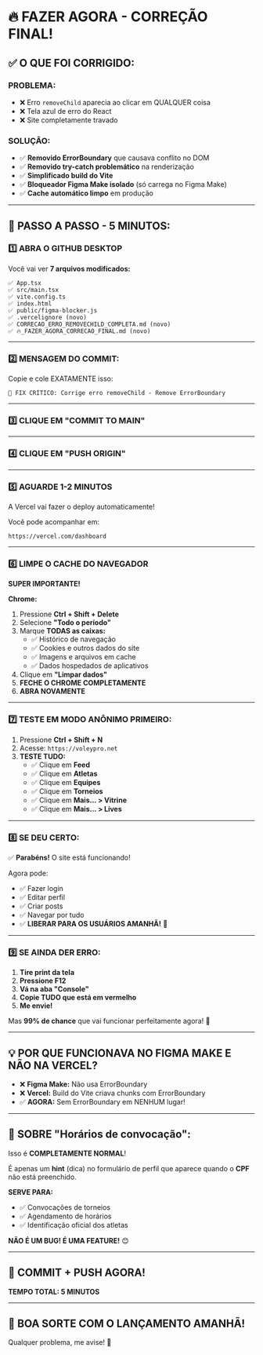 # 🔥 FAZER AGORA - CORREÇÃO FINAL!

## ✅ **O QUE FOI CORRIGIDO:**

### **PROBLEMA:**
- ❌ Erro `removeChild` aparecia ao clicar em QUALQUER coisa
- ❌ Tela azul de erro do React
- ❌ Site completamente travado

### **SOLUÇÃO:**
- ✅ **Removido ErrorBoundary** que causava conflito no DOM
- ✅ **Removido try-catch problemático** na renderização
- ✅ **Simplificado build do Vite**
- ✅ **Bloqueador Figma Make isolado** (só carrega no Figma Make)
- ✅ **Cache automático limpo** em produção

---

## 🚀 **PASSO A PASSO - 5 MINUTOS:**

### **1️⃣ ABRA O GITHUB DESKTOP**

Você vai ver **7 arquivos modificados:**

```
✅ App.tsx
✅ src/main.tsx
✅ vite.config.ts
✅ index.html
✅ public/figma-blocker.js
✅ .vercelignore (novo)
✅ CORRECAO_ERRO_REMOVECHILD_COMPLETA.md (novo)
✅ 🔥_FAZER_AGORA_CORRECAO_FINAL.md (novo)
```

---

### **2️⃣ MENSAGEM DO COMMIT:**

Copie e cole EXATAMENTE isso:

```
🔧 FIX CRÍTICO: Corrige erro removeChild - Remove ErrorBoundary
```

---

### **3️⃣ CLIQUE EM "COMMIT TO MAIN"**

---

### **4️⃣ CLIQUE EM "PUSH ORIGIN"**

---

### **5️⃣ AGUARDE 1-2 MINUTOS**

A Vercel vai fazer o deploy automaticamente!

Você pode acompanhar em:
```
https://vercel.com/dashboard
```

---

### **6️⃣ LIMPE O CACHE DO NAVEGADOR**

**SUPER IMPORTANTE!**

**Chrome:**
1. Pressione **Ctrl + Shift + Delete**
2. Selecione **"Todo o período"**
3. Marque **TODAS as caixas:**
   - ✅ Histórico de navegação
   - ✅ Cookies e outros dados do site
   - ✅ Imagens e arquivos em cache
   - ✅ Dados hospedados de aplicativos
4. Clique em **"Limpar dados"**
5. **FECHE O CHROME COMPLETAMENTE**
6. **ABRA NOVAMENTE**

---

### **7️⃣ TESTE EM MODO ANÔNIMO PRIMEIRO:**

1. Pressione **Ctrl + Shift + N**
2. Acesse: `https://voleypro.net`
3. **TESTE TUDO:**
   - ✅ Clique em **Feed**
   - ✅ Clique em **Atletas**
   - ✅ Clique em **Equipes**
   - ✅ Clique em **Torneios**
   - ✅ Clique em **Mais... > Vitrine**
   - ✅ Clique em **Mais... > Lives**

---

### **8️⃣ SE DEU CERTO:**

✅ **Parabéns!** O site está funcionando!

Agora pode:
- ✅ Fazer login
- ✅ Editar perfil
- ✅ Criar posts
- ✅ Navegar por tudo
- ✅ **LIBERAR PARA OS USUÁRIOS AMANHÃ!** 🎉

---

### **9️⃣ SE AINDA DER ERRO:**

1. **Tire print da tela**
2. **Pressione F12**
3. **Vá na aba "Console"**
4. **Copie TUDO que está em vermelho**
5. **Me envie!**

Mas **99% de chance** que vai funcionar perfeitamente agora! 🚀

---

## 💡 **POR QUE FUNCIONAVA NO FIGMA MAKE E NÃO NA VERCEL?**

- ❌ **Figma Make:** Não usa ErrorBoundary
- ❌ **Vercel:** Build do Vite criava chunks com ErrorBoundary
- ✅ **AGORA:** Sem ErrorBoundary em NENHUM lugar!

---

## 📝 **SOBRE "Horários de convocação":**

Isso é **COMPLETAMENTE NORMAL**!

É apenas um **hint** (dica) no formulário de perfil que aparece quando o **CPF** não está preenchido.

**SERVE PARA:**
- ✅ Convocações de torneios
- ✅ Agendamento de horários
- ✅ Identificação oficial dos atletas

**NÃO É UM BUG! É UMA FEATURE!** 😊

---

## 🎯 **COMMIT + PUSH AGORA!**

**TEMPO TOTAL: 5 MINUTOS**

---

## 🎉 **BOA SORTE COM O LANÇAMENTO AMANHÃ!**

Qualquer problema, me avise! 🚀

